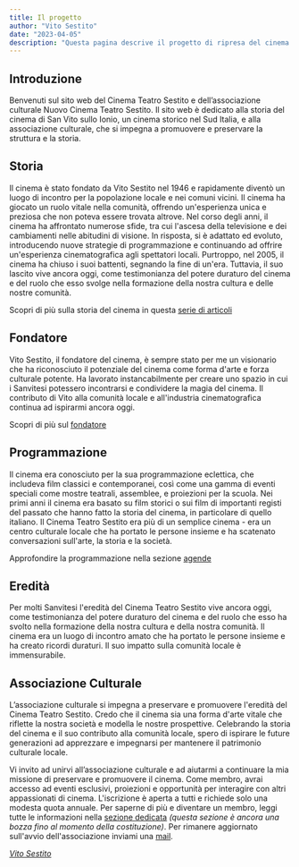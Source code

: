 ```yaml
---
title: Il progetto
author: "Vito Sestito"
date: "2023-04-05"
description: "Questa pagina descrive il progetto di ripresa del cinema e riassume gli argomenti."
---
```


## Introduzione
Benvenuti sul sito web del Cinema Teatro Sestito e dell’associazione culturale Nuovo Cinema Teatro Sestito. Il sito web è dedicato alla storia del cinema di San Vito sullo Ionio, un cinema storico nel Sud Italia, e alla associazione culturale, che si impegna a promuovere e preservare la struttura e la storia.

## Storia

Il cinema è stato fondato da Vito Sestito nel 1946 e rapidamente diventò un luogo di incontro per la popolazione locale e nei comuni vicini. Il cinema ha giocato un ruolo vitale nella comunità, offrendo un'esperienza unica e preziosa che non poteva essere trovata altrove. Nel corso degli anni, il cinema ha affrontato numerose sfide, tra cui l'ascesa della televisione e dei cambiamenti nelle abitudini di visione. In risposta, si è adattato ed evoluto, introducendo nuove strategie di programmazione e continuando ad offrire un'esperienza cinematografica agli spettatori locali. Purtroppo, nel 2005, il cinema ha chiuso i suoi battenti, segnando la fine di un'era. Tuttavia, il suo lascito vive ancora oggi, come testimonianza del potere duraturo del cinema e del ruolo che esso svolge nella formazione della nostra cultura e delle nostre comunità.

Scopri di più sulla storia del cinema in questa [serie di articoli](/categories/storia/)

## Fondatore

Vito Sestito, il fondatore del cinema, è sempre stato per me un visionario che ha riconosciuto il potenziale del cinema come forma d'arte e forza culturale potente. Ha lavorato instancabilmente per creare uno spazio in cui i Sanvitesi potessero incontrarsi e condividere la magia del cinema. Il contributo di Vito alla comunità locale e all'industria cinematografica continua ad ispirarmi ancora oggi.

Scopri di più sul [fondatore](/2023/04/20/la-storia-di-vito-sestito/)

## Programmazione

Il cinema era conosciuto per la sua programmazione eclettica, che includeva film classici e contemporanei, così come una gamma di eventi speciali come mostre teatrali, assemblee, e proiezioni per la scuola. Nei primi anni il cinema era basato su film storici o sui film di importanti registi del passato che hanno fatto la storia del cinema, in particolare di quello italiano. Il Cinema Teatro Sestito era più di un semplice cinema - era un centro culturale locale che ha portato le persone insieme e ha scatenato conversazioni sull'arte, la storia e la società.

Approfondire la programmazione nella sezione [agende](/agende/)

## Eredità

Per molti Sanvitesi l'eredità del Cinema Teatro Sestito vive ancora oggi, come testimonianza del potere duraturo del cinema e del ruolo che esso ha svolto nella formazione della nostra cultura e della nostra comunità. Il cinema era un luogo di incontro amato che ha portato le persone insieme e ha creato ricordi duraturi. Il suo impatto sulla comunità locale è immensurabile.

## Associazione Culturale

L’associazione culturale si impegna a preservare e promuovere l'eredità del Cinema Teatro Sestito. Credo che il cinema sia una forma d'arte vitale che riflette la nostra società e modella le nostre prospettive. Celebrando la storia del cinema e il suo contributo alla comunità locale, spero di ispirare le future generazioni ad apprezzare e impegnarsi per mantenere il patrimonio culturale locale.

Vi invito ad unirvi all’associazione culturale e ad aiutarmi a continuare la mia missione di preservare e promuovere il cinema. Come membro, avrai accesso ad eventi esclusivi, proiezioni e opportunità per interagire con altri appassionati di cinema. L'iscrizione è aperta a tutti e richiede solo una modesta quota annuale. Per saperne di più e diventare un membro, leggi tutte le informazioni nella [sezione dedicata](/association/) *(questa sezione è ancora una bozza fino al momento della costituzione)*. Per rimanere aggiornato sull'avvio dell'associazione inviami una [mail](mailto:whatswrongintown@gmail.com).

*[Vito Sestito](/chisono/)*

